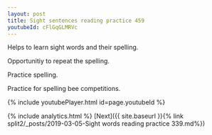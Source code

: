 ```yaml
---
layout: post
title: Sight sentences reading practice 459
youtubeId: cFlGqGLMRVc
---
```

 
 
Helps to learn sight words and their spelling.

Opportunitiy to repeat the spelling. 

Practice spelling. 
 
Practice for spelling bee competitions. 
 
{% include youtubePlayer.html id=page.youtubeId %}
 
 
{% include analytics.html %} 
[Next]({{ site.baseurl }}{% link  split2/_posts/2019-03-05-Sight words reading practice 339.md%})
 
